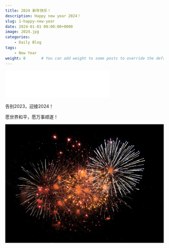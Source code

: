 ```yaml
---
title: 2024 新年快乐！
description: Happy new year 2024！
slug: 1-happy-new-year
date: 2024-01-01 00:00:00+0000
image: 2024.jpg
categories:
    - Daily Blog
tags:
    - New Year
weight: 0       # You can add weight to some posts to override the default sorting (date descending)
---
```


<iframe frameborder="no" border="0" marginwidth="0" marginheight="0" width=330 height=86 src="//music.163.com/outchain/player?type=2&id=2113257595&auto=1&height=66"></iframe>

告别2023，迎接2024！

愿世界和平，愿万事顺遂！

![愿往后生活如烟花般绚烂](fireworks.jpg)